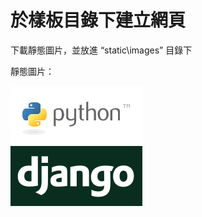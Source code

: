 # 於樣板目錄下建立網頁

下載靜態圖片，並放進 “static\images” 目錄下

靜態圖片：

![image](https://github.com/YueYue32/Django_Learning/blob/main/7.%20%E7%B6%B2%E5%9D%80%E7%9A%84%E5%B0%8D%E6%87%89%E8%88%87%E5%A7%94%E6%B4%BE/3.%20%E6%96%BC%E6%A8%A3%E6%9D%BF%E7%9B%AE%E9%8C%84%E4%B8%8B%E5%BB%BA%E7%AB%8B%E7%B6%B2%E9%A0%81/py-django.png)

